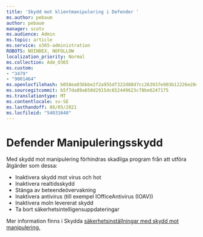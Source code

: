 ```yaml
---
title: 'Skydd mot klientmanipulering i Defender '
ms.author: pebaum
author: pebaum
manager: scotv
ms.audience: Admin
ms.topic: article
ms.service: o365-administration
ROBOTS: NOINDEX, NOFOLLOW
localization_priority: Normal
ms.collection: Adm_O365
ms.custom:
- "3479"
- "9001464"
ms.openlocfilehash: b058ea036bbe2f2a955df322d80d7cc263937e903b12226e204b24432035f06e
ms.sourcegitcommit: b5f7da89a650d2915dc652449623c78be6247175
ms.translationtype: MT
ms.contentlocale: sv-SE
ms.lasthandoff: 08/05/2021
ms.locfileid: "54031640"
---
```

# <a name="defender-tamper-protection"></a>Defender Manipuleringsskydd 

Med skydd mot manipulering förhindras skadliga program från att utföra åtgärder som dessa:

- Inaktivera skydd mot virus och hot
- Inaktivera realtidsskydd
- Stänga av beteendeövervakning
- Inaktivera antivirus (till exempel IOfficeAntivirus (IOAV))
- Inaktivera moln levererat skydd
- Ta bort säkerhetsintelligensuppdateringar

Mer information finns i Skydda [säkerhetsinställningar med skydd mot manipulering.](https://docs.microsoft.com/windows/security/threat-protection/windows-defender-antivirus/prevent-changes-to-security-settings-with-tamper-protection)